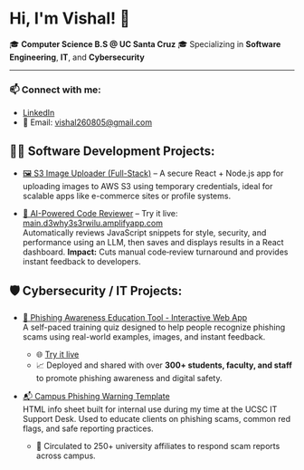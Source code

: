 # Hi, I'm Vishal! 👋  
🎓 **Computer Science B.S @ UC Santa Cruz** 🎓
Specializing in **Software Engineering**, **IT**, and **Cybersecurity**   

---

### 📫 Connect with me:
- [LinkedIn](https://www.linkedin.com/in/vishal-perla-815388332/)
- 📧 Email: vishal260805@gmail.com


## 👨‍💻 Software Development Projects:  
- [🖼️ S3 Image Uploader (Full-Stack)](https://github.com/Vishal-Perla/s3-image-uploader) – A secure React + Node.js app for uploading images to AWS S3 using temporary credentials, ideal for scalable apps like e-commerce sites or profile systems.

- [🤖 AI-Powered Code Reviewer](https://github.com/Vishal-Perla/ai-code-reviewer) – Try it live: [main.d3why3s3rwilu.amplifyapp.com](https://main.d3why3s3rwilu.amplifyapp.com)  
  Automatically reviews JavaScript snippets for style, security, and performance using an LLM, then saves and displays results in a React dashboard. **Impact:** Cuts manual code‐review turnaround and provides instant feedback to developers.  

## 🛡️ Cybersecurity / IT Projects:

- [🧠 Phishing Awareness Education Tool - Interactive Web App](https://github.com/Vishal-Perla/phishing-awareness-quiz)  
  A self-paced training quiz designed to help people recognize phishing scams using real-world examples, images, and instant feedback.  
  - 🌐 [Try it live](https://vishal-perla.github.io/phishing-awareness-quiz/)  
  - 📈 Deployed and shared with over **300+ students, faculty, and staff** to promote phishing awareness and digital safety.

- [📬 Campus Phishing Warning Template](https://github.com/Vishal-Perla/phishing-awareness-email-template)  
  HTML info sheet built for internal use during my time at the UCSC IT Support Desk. Used to educate clients on phishing scams, common red flags, and safe reporting practices.  
  - 📢 Circulated to 250+ university affiliates to respond scam reports across campus.


